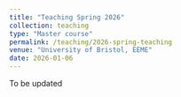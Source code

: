 ```yaml
---
title: "Teaching Spring 2026"
collection: teaching
type: "Master course"
permalink: /teaching/2026-spring-teaching
venue: "University of Bristol, EEME"
date: 2026-01-06
---
```


To be updated
